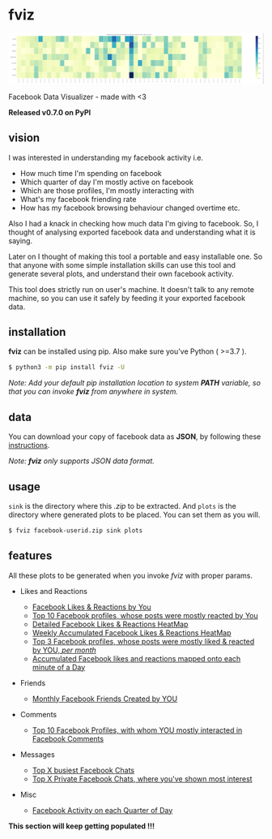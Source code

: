 # fviz

![banner](./ss/banner.png)

Facebook Data Visualizer - made with &lt;3

**Released v0.7.0 on PyPI**

## vision

I was interested in understanding my facebook activity i.e. 

- How much time I'm spending on facebook
- Which quarter of day I'm mostly active on facebook
- Which are those profiles, I'm mostly interacting with
- What's my facebook friending rate
- How has my facebook browsing behaviour changed overtime etc.

Also I had a knack in checking how much data I'm giving to facebook. So, I thought of analysing exported facebook data and understanding what it is saying. 

Later on I thought of making this tool a portable and easy installable one. So that anyone with some simple installation skills can use this tool and generate several plots, and understand their own facebook activity.

This tool does strictly run on user's machine. It doesn't talk to any remote machine, so you can use it safely by feeding it your exported facebook data.

## installation

**fviz** can be installed using pip. Also make sure you've Python ( >=3.7 ).

```bash
$ python3 -m pip install fviz -U
```

_Note: Add your default pip installation location to system **PATH** variable, so that you can invoke **fviz** from anywhere in system._

## data

You can download your copy of facebook data as **JSON**, by following these [instructions](https://www.facebook.com/help/212802592074644).

_Note: **fviz** only supports JSON data format._

## usage

`sink` is the directory where this *.zip* to be extracted. And `plots` is the directory where generated plots to be placed. You can set them as you will.

```bash
$ fviz facebook-userid.zip sink plots
```

## features

All these plots to be generated when you invoke *fviz* with proper params.

- Likes and Reactions
    - [Facebook Likes & Reactions by You](./docs/reactionsByYou.md)
    - [Top 10 Facebook profiles, whose posts were mostly reacted by You](./docs/top10ProfilesWithMostlyReactedPostsByYou.md)
    - [Detailed Facebook Likes & Reactions HeatMap](./docs/detailedReactionsHeatMap.md)
    - [Weekly Accumulated Facebook Likes & Reactions HeatMap](./docs/weeklyAccumulatedReactionsHeatMap.md)
    - [Top 3 Facebook profiles, whose posts were mostly liked & reacted by YOU, _per month_](./docs/top3ProfilesWithMonthlyMostReactedPosts.md)
    - [Accumulated Facebook likes and reactions mapped onto each minute of a Day](./docs/accumulatedAcivityInEachMinuteOfDay.md)

- Friends
    - [Monthly Facebook Friends Created by YOU](./docs/monthlyFriendingRate.md)

- Comments
    - [Top 10 Facebook Profiles, with whom YOU mostly interacted in Facebook Comments](./docs/top10ProfilesWithMostlyCommentedPostsByYou.md)

- Messages
    - [Top X busiest Facebook Chats](./docs/top15FacebookChatsWithMostMessages.md)
    - [Top X Private Facebook Chats, where you've shown most interest](./docs/top15PrivateFacebookChatsWithHighestContributionFromYOU.md)

- Misc
    - [Facebook Activity on each Quarter of Day](./docs/facebookActivityOnEachQuarterOfDay.md)


**This section will keep getting populated !!!**
